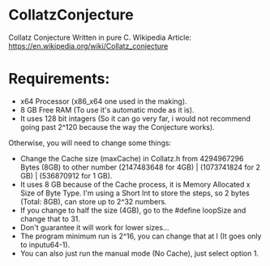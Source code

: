 # CollatzConjecture
Collatz Conjecture Written in pure C.
Wikipedia Article: https://en.wikipedia.org/wiki/Collatz_conjecture

# Requirements: 
- x64 Processor (x86_x64 one used in the making).
- 8 GB Free RAM (To use it's automatic mode as it is).
- It uses 128 bit intagers (So it can go very far, i would not recommend going past 2^120 because the way the Conjecture works).

Otherwise, you will need to change some things:
- Change the Cache size (maxCache) in Collatz.h from 4294967296 Bytes (8GB) to other number (2147483648 for 4GB) | (1073741824 for 2 GB) | (536870912 for 1 GB).
- It uses 8 GB because of the Cache process, it is Memory Allocated x Size of Byte Type. I'm using a Short Int to store the steps, so 2 bytes (Total: 8GB), can store up to 2^32 numbers.
- If you change to half the size (4GB), go to the #define loopSize and change that to 31.
- Don't guarantee it will work for lower sizes...
- The program minimum run is 2^16, you can change that at l (It goes only to inputu64-1).
- You can also just run the manual mode (No Cache), just select option 1.
